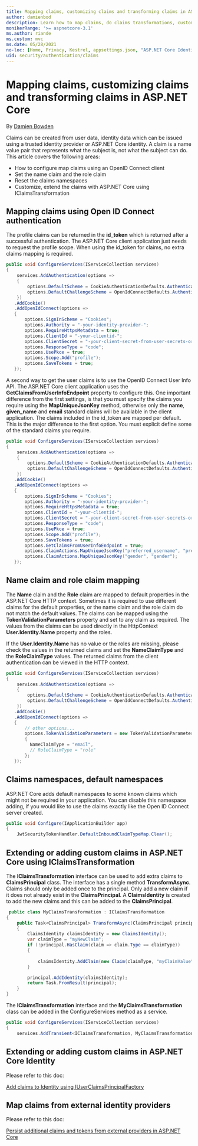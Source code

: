 ```yaml
---
title: Mapping claims, customizing claims and transforming claims in ASP.NET Core
author: damienbod
description: Learn how to map claims, do claims transformations, customize claims.
monikerRange: '>= aspnetcore-3.1'
ms.author: riande
ms.custom: mvc
ms.date: 05/28/2021
no-loc: [Home, Privacy, Kestrel, appsettings.json, "ASP.NET Core Identity", cookie, Cookie, Blazor, "Blazor Server", "Blazor WebAssembly", "Identity", "Let's Encrypt", Razor, SignalR]
uid: security/authentication/claims
---
```

# Mapping claims, customizing claims and transforming claims in ASP.NET Core

By [Damien Bowden](https://github.com/damienbod)

Claims can be created from user data, identity data which can be issued using a trusted identity provider or ASP.NET Core identity. A claim is a name value pair that represents what the subject is, not what the subject can do.
This article covers the following areas:

* How to configure map claims using an OpenID Connect client
* Set the name claim and the role claim
* Reset the claims namespaces
* Customize, extend the claims with ASP.NET Core using IClaimsTransformation

## Mapping claims using Open ID Connect authentication

The profile claims can be returned in the **id_token** which is returned after a successful authentication. The ASP.NET Core client application just needs to request the profile scope. When using the id_token for claims, no extra claims mapping is required.

```csharp
public void ConfigureServices(IServiceCollection services)
{
    services.AddAuthentication(options =>
    {
        options.DefaultScheme = CookieAuthenticationDefaults.AuthenticationScheme;
        options.DefaultChallengeScheme = OpenIdConnectDefaults.AuthenticationScheme;
    })
   .AddCookie()
   .AddOpenIdConnect(options =>
   {
       options.SignInScheme = "Cookies";
       options.Authority = "-your-identity-provider-";
       options.RequireHttpsMetadata = true;
       options.ClientId = "-your-clientid-";
       options.ClientSecret = "-your-client-secret-from-user-secrets-or-keyvault";
       options.ResponseType = "code";
       options.UsePkce = true;
       options.Scope.Add("profile");
       options.SaveTokens = true;
   });
```

A second way to get the user claims is to use the OpenID Connect User Info API. The ASP.NET Core client application uses the **GetClaimsFromUserInfoEndpoint** property to configure this. One important difference from the first settings, is that you must specify the claims you require using the **MapUniqueJsonKey** method, otherwise only the **name**, **given_name** and **email** standard claims will be available in the client application. The claims included in the id_token are mapped per default. This is the major difference to the first option. You must explicit define some of the standard claims you require.

```csharp
public void ConfigureServices(IServiceCollection services)
{
    services.AddAuthentication(options =>
    {
        options.DefaultScheme = CookieAuthenticationDefaults.AuthenticationScheme;
        options.DefaultChallengeScheme = OpenIdConnectDefaults.AuthenticationScheme;
    })
   .AddCookie()
   .AddOpenIdConnect(options =>
   {
       options.SignInScheme = "Cookies";
       options.Authority = "-your-identity-provider-";
       options.RequireHttpsMetadata = true;
       options.ClientId = "-your-clientid-";
       options.ClientSecret = "-your-client-secret-from-user-secrets-or-keyvault";
       options.ResponseType = "code";
       options.UsePkce = true;
       options.Scope.Add("profile");
       options.SaveTokens = true;
       options.GetClaimsFromUserInfoEndpoint = true;
       options.ClaimActions.MapUniqueJsonKey("preferred_username", "preferred_username");
       options.ClaimActions.MapUniqueJsonKey("gender", "gender");
   }); 
```

## Name claim and role claim mapping

The **Name** claim and the **Role** claim are mapped to default properties in the ASP.NET Core HTTP context. Sometimes it is required to use different claims for the default properties, or the name claim and the role claim do not match the default values. The claims can be mapped using the **TokenValidationParameters** property and set to any claim as required. The values from the claims can be used directly in the HttpContext **User.Identity.Name** property and the roles.

If the **User.Identity.Name** has no value or the roles are missing, please check the values in the returned claims and set the **NameClaimType** and the **RoleClaimType** values. The returned claims from the client authentication can be viewed in the HTTP context.

```csharp
public void ConfigureServices(IServiceCollection services)
{
    services.AddAuthentication(options =>
    {
        options.DefaultScheme = CookieAuthenticationDefaults.AuthenticationScheme;
        options.DefaultChallengeScheme = OpenIdConnectDefaults.AuthenticationScheme;
    })
   .AddCookie()
   .AddOpenIdConnect(options =>
   {
       // other options...
       options.TokenValidationParameters = new TokenValidationParameters
       {
         NameClaimType = "email", 
         // RoleClaimType = "role"
       };
   });
```

## Claims namespaces, default namespaces

ASP.NET Core adds default namespaces to some known claims which might not be required in your application. You can disable this namespace adding, if you would like to use the claims exactly like the Open ID Connect server created. 

```csharp
public void Configure(IApplicationBuilder app)
{
	JwtSecurityTokenHandler.DefaultInboundClaimTypeMap.Clear();
```

## Extending or adding custom claims in ASP.NET Core using IClaimsTransformation

The **IClaimsTransformation** interface can be used to add extra claims to **ClaimsPrincipal** class. The interface has a single method **TransformAsync**. Claims should only be added once to the principal. Only add a new claim if it does not already exist in the **ClaimsPrincipal**. A **ClaimsIdentity** is created to add the new claims and this can be added to the **ClaimsPrincipal**.

```csharp
 public class MyClaimsTransformation : IClaimsTransformation
{
	public Task<ClaimsPrincipal> TransformAsync(ClaimsPrincipal principal)
	{
		ClaimsIdentity claimsIdentity = new ClaimsIdentity();
		var claimType = "myNewClaim";
		if (!principal.HasClaim(claim => claim.Type == claimType))
		{
		   
			claimsIdentity.AddClaim(new Claim(claimType, "myClaimValue"));
		}

		principal.AddIdentity(claimsIdentity);
		return Task.FromResult(principal);
	}
}
```

The **IClaimsTransformation** interface and the **MyClaimsTransformation** class can be added in the ConfigureServices method as a service.

```csharp
public void ConfigureServices(IServiceCollection services)
{
	services.AddTransient<IClaimsTransformation, MyClaimsTransformation>();
```

## Extending or adding custom claims in ASP.NET Core Identity

Please refer to this doc:

[Add claims to Identity using IUserClaimsPrincipalFactory](xref:security/authentication/add-user-data#add-claims-to-identity-using-iuserclaimsprincipalfactory)

## Map claims from external identity providers

Please refer to this doc:

[Persist additional claims and tokens from external providers in ASP.NET Core](xref:security/authentication/social/additional-claims)
